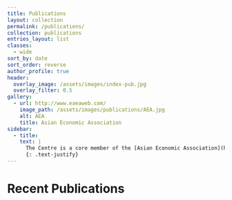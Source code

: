 ```yaml
---
title: Publications
layout: collection
permalink: /publications/
collection: publications
entries_layout: list
classes: 
  - wide
sort_by: date
sort_order: reverse
author_profile: true
header:
  overlay_image: /assets/images/index-pub.jpg
  overlay_filter: 0.5    
gallery:
  - url: http://www.eaeaweb.com/
    image_path: /assets/images/publications/AEA.jpg
    alt: AEA
    title: Asian Economic Association
sidebar:
  - title:
    text: |
      The Centre is a core member of the [Asian Economic Association](http://www.eaeaweb.com/). Founded in 1987, it was the first international academic organization to focus on the economies of East Asia. Our Centre served as the Secretariat of the Association. Since 1990, our Centre has jointly published the Association’s Asian Economic Journal together with our partner in Japan. The ISI has accepted the Journal for coverage in 2008.
      {: .text-justify}
---
```


# Recent Publications

<!-- publications list sort by date below -->